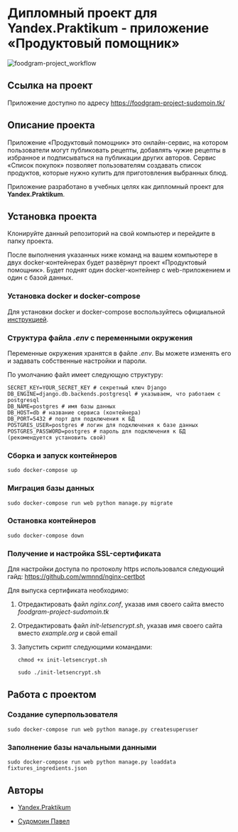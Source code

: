 # Дипломный проект для Yandex.Praktikum - приложение «Продуктовый помощник»

![foodgram-project_workflow](https://github.com/pavel-sudomoin/foodgram-project/workflows/foodgram-project_workflow/badge.svg)

## Ссылка на проект

Приложение доступно по адресу https://foodgram-project-sudomoin.tk/

## Описание проекта

Приложение «Продуктовый помощник» это онлайн-сервис, на котором пользователи могут публиковать рецепты, добавлять чужие рецепты в избранное и подписываться на публикации других авторов. Сервис «Список покупок» позволяет пользователям создавать список продуктов, которые нужно купить для приготовления выбранных блюд.

Приложение разработано в учебных целях как дипломный проект для **Yandex.Praktikum**.

## Установка проекта

Клонируйте данный репозиторий на свой компьютер и перейдите в папку проекта.

После выполнения указанных ниже команд на вашем компьютере в двух docker-контейнерах будет развёрнут проект «Продуктовый помощник». Будет поднят один docker-контейнер с web-приложением и один с базой данных.

### Установка docker и docker-compose

Для установки docker и docker-compose воспользуйтесь официальной [инструкцией](https://docs.docker.com/get-docker/).

### Структура файла *.env* с переменными окружения

Переменные окружения хранятся в файле *.env*. Вы можете изменять его и задавать собственные настройки и пароли.

По умолчанию файл имеет следующую структуру:

```
SECRET_KEY=YOUR_SECRET_KEY # секретный ключ Django
DB_ENGINE=django.db.backends.postgresql # указываем, что работаем с postgresql
DB_NAME=postgres # имя базы данных
DB_HOST=db # название сервиса (контейнера)
DB_PORT=5432 # порт для подключения к БД
POSTGRES_USER=postgres # логин для подключения к базе данных
POSTGRES_PASSWORD=postgres # пароль для подключения к БД (рекомендуется установить свой)
```

### Сборка и запуск контейнеров

<pre><code>sudo docker-compose up</code></pre>

### Миграция базы данных

<pre><code>sudo docker-compose run web python manage.py migrate</code></pre>

### Остановка контейнеров

<pre><code>sudo docker-compose down</code></pre>

### Получение и настройка SSL-сертификата

Для настройки доступа по протоколу https использовался следующий гайд: https://github.com/wmnnd/nginx-certbot

Для выпуска сертификата необходимо:

1. Отредактировать файл *nginx.conf*, указав имя своего сайта вместо *foodgram-project-sudomoin.tk*

2. Отредактировать файл *init-letsencrypt.sh*, указав имя своего сайта вместо *example.org* и свой email

3. Запустить скрипт следующими командами:
   <pre><code>chmod +x init-letsencrypt.sh</code></pre>
   <pre><code>sudo ./init-letsencrypt.sh</code></pre>

## Работа с проектом

### Создание суперпользователя

<pre><code>sudo docker-compose run web python manage.py createsuperuser</code></pre>

### Заполнение базы начальными данными

<pre><code>sudo docker-compose run web python manage.py loaddata fixtures_ingredients.json</code></pre>

## Авторы

* [Yandex.Praktikum](https://praktikum.yandex.ru/)

* [Судомоин Павел](https://github.com/pavel-sudomoin/)
